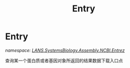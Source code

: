 ﻿---
title: Entry
---

# Entry
_namespace: [LANS.SystemsBiology.Assembly.NCBI.Entrez](N-LANS.SystemsBiology.Assembly.NCBI.Entrez.html)_

查询某一个蛋白质或者基因对象所返回的结果数据下载入口点




